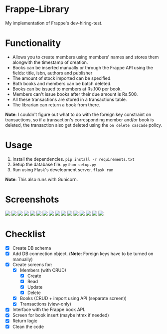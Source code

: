 # Frappe-Library

My implementation of Frappe's dev-hiring-test.

# Functionality

- Allows you to create members using members' names and stores them alongwith the timestamp of creation.
- Books can be inserted manually or through the Frappe API using the fields: title, isbn, authors and publisher
- The amount of stock imported can be specified.
- Both books and members can be batch deleted.
- Books can be issued to members at Rs.100 per book.
- Members can't issue books after their due amount is Rs.500.
- All these transactions are stored in a transactions table.
- The librarian can return a book from there.

**Note**: I couldn't figure out what to do with the foreign key constraint on transactions, so if a transaction's corresponding member and/or book is deleted, the transaction also get deleted using the `on delete cascade` policy.

# Usage

1. Install the dependencies.
   `pip install -r requirements.txt`
2. Setup the database file.
   `python setup.py`
3. Run using Flask's development server.
   `flask run`

**Note**: This also runs with Gunicorn.

# Screenshots
![](images/1.png)
![](images/2.png)
![](images/3.png)
![](images/4.png)
![](images/5.png)
![](images/6.png)
![](images/7.png)
![](images/8.png)
![](images/9.png)
![](images/10.png)
![](images/11.png)
![](images/12.png)
![](images/13.png)
![](images/14.png)
![](images/15.png)
![](images/16.png)

# Checklist

- [x] Create DB schema
- [x] Add DB connection object. (**Note**: Foreign keys have to be turned on manually)
- [x] Create screens for:
  - [x] Members (with CRUD)
    - [x] Create
    - [x] Read
    - [x] Update
    - [x] Delete
  - [x] Books (CRUD + import using API (separate screen))
  - [x] Transactions (view-only)
- [x] Interface with the Frappe book API.
- [x] Screen for book insert (maybe htmx if needed)
- [x] Return logic
- [x] Clean the code
